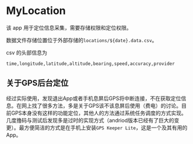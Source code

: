 # MyLocation

该 app 用于定位信息采集，需要存储权限和定位权限。

数据文件存储位置位于外部存储的`locations/${date}.data.csv`。

csv 的头部信息为

```csv
time,longitude,latitude,altitude,bearing,speed,accuracy,provider
```

## 关于GPS后台定位

经过实际使用，发现退出App或者手机息屏后GPS将中断连接，不在获取定位信息。在网上找了很多方法，多是关于GPS该不该息屏后使用（费电）的讨论。目前GPS本身没有这样的功能定位，其他人的方法通过系统任务调度的方式实现。几度撸码与测试后发现多是过时的实现方式（andriod版本已经有了巨大的变更）。最方便简洁的方式是在手机上安装`GPS Keeper Lite`，这是一个及其有用的App。